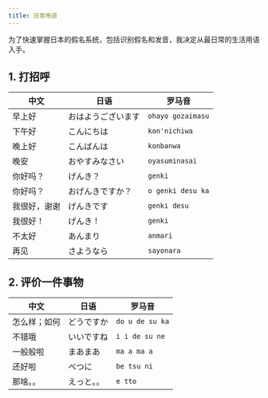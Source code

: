 ```yaml
---
title: 日常用语
---
```


为了快速掌握日本的假名系统，包括识别假名和发音，我决定从最日常的生活用语入手。

## 1. 打招呼

| 中文         | 日语               | 罗马音            |
| ------------ | ------------------ | ----------------- |
| 早上好       | おはようございます | `ohayo gozaimasu` |
| 下午好       | こんにちは         | `kon'nichiwa`     |
| 晚上好       | こんばんは         | `konbanwa`        |
| 晚安         | おやすみなさい     | `oyasuminasai`    |
| 你好吗？     | げんき？           | `genki`           |
| 你好吗？     | おげんきですか？   | `o genki desu ka` |
| 我很好，谢谢 | げんきです         | `genki desu`      |
| 我很好！     | げんき！           | `genki`           |
| 不太好       | あんまり           | `anmari`          |
| 再见         | さようなら         | `sayonara `       |

## 2. 评价一件事物

| 中文         | 日语       | 罗马音          |
| ------------ | ---------- | --------------- |
| 怎么样；如何 | どうですか | `do u de su ka` |
| 不错哦       | いいですね | `i i de su ne`  |
| 一般般啦     | まあまあ   | `ma a ma a`     |
| 还好啦       | べつに     | `be tsu ni`     |
| 那啥。。     | えっと。。 | `e tto`         |

